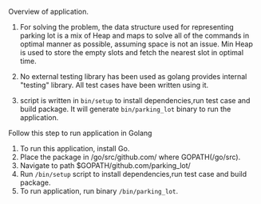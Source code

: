 Overview of application.

1. For solving the problem, the data structure used for representing parking lot is a mix of Heap and maps to solve all of the commands in optimal manner as possible, assuming space is not an issue.
Min Heap is used to store the empty slots and fetch the nearest slot in optimal time. 

2. No external testing library has been used as golang provides internal "testing" library. All test cases have been written using it.

3. script is written in `bin/setup` to install dependencies,run test case and build package. It will generate `bin/parking_lot` binary to run the application.




Follow this step to run application in Golang

1. To run this application, install Go.
2. Place the package in /go/src/github.com/ where GOPATH(/go/src).
3. Navigate to path $GOPATH/github.com/parking_lot/
3. Run `/bin/setup` script to install dependencies,run test case and build package.
4. To run application, run binary `/bin/parking_lot`.